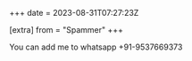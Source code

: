 +++
date = 2023-08-31T07:27:23Z

[extra]
from = "Spammer"
+++

You can add me to whatsapp +91-9537669373
